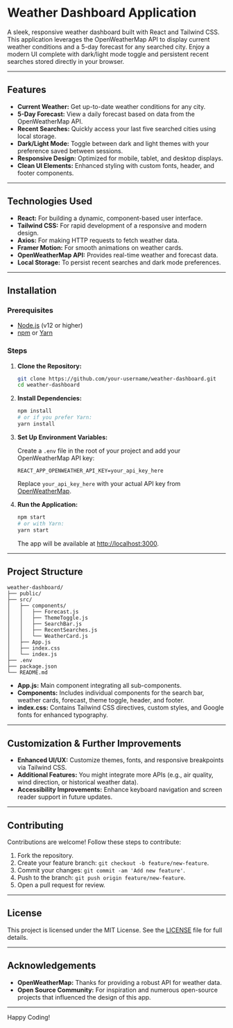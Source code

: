 # Weather Dashboard Application

A sleek, responsive weather dashboard built with React and Tailwind CSS. This application leverages the OpenWeatherMap API to display current weather conditions and a 5-day forecast for any searched city. Enjoy a modern UI complete with dark/light mode toggle and persistent recent searches stored directly in your browser.

---

## Features

- **Current Weather:** Get up-to-date weather conditions for any city.
- **5-Day Forecast:** View a daily forecast based on data from the OpenWeatherMap API.
- **Recent Searches:** Quickly access your last five searched cities using local storage.
- **Dark/Light Mode:** Toggle between dark and light themes with your preference saved between sessions.
- **Responsive Design:** Optimized for mobile, tablet, and desktop displays.
- **Clean UI Elements:** Enhanced styling with custom fonts, header, and footer components.

---

## Technologies Used

- **React:** For building a dynamic, component-based user interface.
- **Tailwind CSS:** For rapid development of a responsive and modern design.
- **Axios:** For making HTTP requests to fetch weather data.
- **Framer Motion:** For smooth animations on weather cards.
- **OpenWeatherMap API:** Provides real-time weather and forecast data.
- **Local Storage:** To persist recent searches and dark mode preferences.

---

## Installation

### Prerequisites

- [Node.js](https://nodejs.org/en/) (v12 or higher)
- [npm](https://www.npmjs.com/) or [Yarn](https://yarnpkg.com/)

### Steps

1. **Clone the Repository:**

   ```bash
   git clone https://github.com/your-username/weather-dashboard.git
   cd weather-dashboard
   ```

2. **Install Dependencies:**

   ```bash
   npm install
   # or if you prefer Yarn:
   yarn install
   ```

3. **Set Up Environment Variables:**

   Create a `.env` file in the root of your project and add your OpenWeatherMap API key:

   ```env
   REACT_APP_OPENWEATHER_API_KEY=your_api_key_here
   ```

   Replace `your_api_key_here` with your actual API key from [OpenWeatherMap](https://openweathermap.org/).

4. **Run the Application:**

   ```bash
   npm start
   # or with Yarn:
   yarn start
   ```

   The app will be available at [http://localhost:3000](http://localhost:3000).

---

## Project Structure

```
weather-dashboard/
├── public/
├── src/
│   ├── components/
│   │   ├── Forecast.js
│   │   ├── ThemeToggle.js
│   │   ├── SearchBar.js
│   │   ├── RecentSearches.js
│   │   └── WeatherCard.js   
│   ├── App.js
│   ├── index.css
│   └── index.js
├── .env
├── package.json
└── README.md
```

- **App.js:** Main component integrating all sub-components.
- **Components:** Includes individual components for the search bar, weather cards, forecast, theme toggle, header, and footer.
- **index.css:** Contains Tailwind CSS directives, custom styles, and Google fonts for enhanced typography.

---

## Customization & Further Improvements

- **Enhanced UI/UX:** Customize themes, fonts, and responsive breakpoints via Tailwind CSS.
- **Additional Features:** You might integrate more APIs (e.g., air quality, wind direction, or historical weather data).
- **Accessibility Improvements:** Enhance keyboard navigation and screen reader support in future updates.

---

## Contributing

Contributions are welcome! Follow these steps to contribute:

1. Fork the repository.
2. Create your feature branch: `git checkout -b feature/new-feature`.
3. Commit your changes: `git commit -am 'Add new feature'`.
4. Push to the branch: `git push origin feature/new-feature`.
5. Open a pull request for review.

---

## License

This project is licensed under the MIT License. See the [LICENSE](LICENSE) file for full details.

---

## Acknowledgements

- **OpenWeatherMap:** Thanks for providing a robust API for weather data.
- **Open Source Community:** For inspiration and numerous open-source projects that influenced the design of this app.

---

Happy Coding!
```

